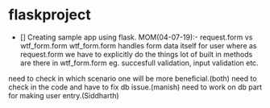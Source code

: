 # flaskproject
- [] Creating sample app using flask.
MOM(04-07-19):-
request.form vs wtf_form.form
wtf_form.form handles form data itself for user where as request.form we have to explicitly do the things
lot of built in methods are there in wtf_form.form eg. succesfull validation, input validation etc.

need to check in which scenario one will be more beneficial.(both)
need to check in the code and have to fix db issue.(manish)
need to work on db part for making user entry.(Siddharth) 
